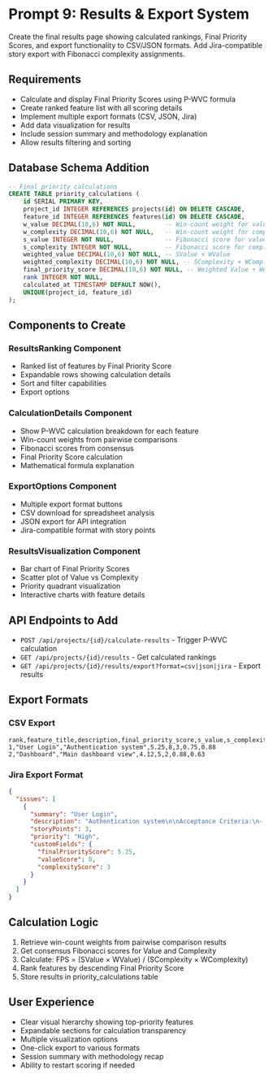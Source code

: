 # Prompt 9: Results & Export System

Create the final results page showing calculated rankings, Final Priority Scores, and export functionality to CSV/JSON formats. Add Jira-compatible story export with Fibonacci complexity assignments.

## Requirements
- Calculate and display Final Priority Scores using P-WVC formula
- Create ranked feature list with all scoring details
- Implement multiple export formats (CSV, JSON, Jira)
- Add data visualization for results
- Include session summary and methodology explanation
- Allow results filtering and sorting

## Database Schema Addition
```sql
-- Final priority calculations
CREATE TABLE priority_calculations (
    id SERIAL PRIMARY KEY,
    project_id INTEGER REFERENCES projects(id) ON DELETE CASCADE,
    feature_id INTEGER REFERENCES features(id) ON DELETE CASCADE,
    w_value DECIMAL(10,6) NOT NULL,        -- Win-count weight for value
    w_complexity DECIMAL(10,6) NOT NULL,   -- Win-count weight for complexity  
    s_value INTEGER NOT NULL,              -- Fibonacci score for value
    s_complexity INTEGER NOT NULL,         -- Fibonacci score for complexity
    weighted_value DECIMAL(10,6) NOT NULL, -- SValue × WValue
    weighted_complexity DECIMAL(10,6) NOT NULL, -- SComplexity × WComplexity
    final_priority_score DECIMAL(10,6) NOT NULL, -- Weighted Value ÷ Weighted Complexity
    rank INTEGER NOT NULL,
    calculated_at TIMESTAMP DEFAULT NOW(),
    UNIQUE(project_id, feature_id)
);
```

## Components to Create

### ResultsRanking Component
- Ranked list of features by Final Priority Score
- Expandable rows showing calculation details
- Sort and filter capabilities
- Export options

### CalculationDetails Component
- Show P-WVC calculation breakdown for each feature
- Win-count weights from pairwise comparisons
- Fibonacci scores from consensus
- Final Priority Score calculation
- Mathematical formula explanation

### ExportOptions Component
- Multiple export format buttons
- CSV download for spreadsheet analysis
- JSON export for API integration
- Jira-compatible format with story points

### ResultsVisualization Component
- Bar chart of Final Priority Scores
- Scatter plot of Value vs Complexity
- Priority quadrant visualization
- Interactive charts with feature details

## API Endpoints to Add
- `POST /api/projects/{id}/calculate-results` - Trigger P-WVC calculation
- `GET /api/projects/{id}/results` - Get calculated rankings
- `GET /api/projects/{id}/results/export?format=csv|json|jira` - Export results

## Export Formats

### CSV Export
```csv
rank,feature_title,description,final_priority_score,s_value,s_complexity,w_value,w_complexity
1,"User Login","Authentication system",5.25,8,3,0.75,0.88
2,"Dashboard","Main dashboard view",4.12,5,2,0.88,0.63
```

### Jira Export Format
```json
{
  "issues": [
    {
      "summary": "User Login",
      "description": "Authentication system\n\nAcceptance Criteria:\n- Users can login with email/password",
      "storyPoints": 3,
      "priority": "High",
      "customFields": {
        "finalPriorityScore": 5.25,
        "valueScore": 8,
        "complexityScore": 3
      }
    }
  ]
}
```

## Calculation Logic
1. Retrieve win-count weights from pairwise comparison results
2. Get consensus Fibonacci scores for Value and Complexity
3. Calculate: FPS = (SValue × WValue) / (SComplexity × WComplexity)
4. Rank features by descending Final Priority Score
5. Store results in priority_calculations table

## User Experience
- Clear visual hierarchy showing top-priority features
- Expandable sections for calculation transparency  
- Multiple visualization options
- One-click export to various formats
- Session summary with methodology recap
- Ability to restart scoring if needed